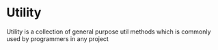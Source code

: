 # Utility
Utility is a collection of general purpose util methods which is commonly used by programmers in any project

